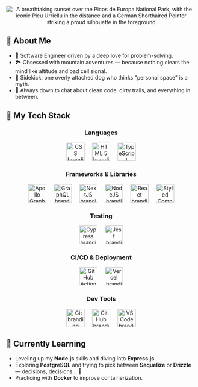 <p align="center">
  <img src="https://github.com/user-attachments/assets/3e5c3a29-44e6-4b42-9433-d115433ff673"
    alt="A breathtaking sunset over the Picos de Europa National Park, with the iconic Picu Urriellu in the distance and a German Shorthaired Pointer striking a proud silhouette in the foreground">
</p>

## 🧠 About Me

- 💼 Software Engineer driven by a deep love for problem-solving.
- 🏞️ Obsessed with mountain adventures — because nothing clears the mind like altitude and bad cell signal.
- 🐶 Sidekick: one overly attached dog who thinks "personal space" is a myth.
- 💬 Always down to chat about clean code, dirty trails, and everything in between.

## 🚀 My Tech Stack

<div align="center">
  <h3>Languages</h3>
  <picture>
    <source media="(prefers-color-scheme: dark)" srcset="https://github.com/user-attachments/assets/6c6bbc80-c601-4b42-96ce-ee0fa7a444c0">
    <source media="(prefers-color-scheme: light)" srcset="https://github.com/user-attachments/assets/d19f445e-44b6-4825-8bc4-f2cadde6197e">
    <img alt="CSS branding logo" src="https://github.com/user-attachments/assets/d19f445e-44b6-4825-8bc4-f2cadde6197e" height="48" hspace="8">
  </picture>
  <picture>
    <source media="(prefers-color-scheme: dark)" srcset="https://github.com/user-attachments/assets/a1585b3d-9117-444a-8bee-c8b27966d4c9">
    <source media="(prefers-color-scheme: light)" srcset="https://github.com/user-attachments/assets/e81bb14e-45b5-42f2-9a96-787c69d4f86b">
    <img alt="HTML 5 branding logo" src="https://github.com/user-attachments/assets/e81bb14e-45b5-42f2-9a96-787c69d4f86b" height="48" hspace="8">
  </picture>
  <picture>
    <source media="(prefers-color-scheme: dark)" srcset="https://github.com/user-attachments/assets/7d2f47b0-d19d-4870-9977-3b76c24aaebe">
    <source media="(prefers-color-scheme: light)" srcset="https://github.com/user-attachments/assets/8d030e06-e841-4ad1-9c9f-2e76565ec0ea">
    <img alt="TypeScript branding logo" src="https://github.com/user-attachments/assets/8d030e06-e841-4ad1-9c9f-2e76565ec0ea" height="48" hspace="8">
  </picture>
</div>

<div align="center">
  <h3>Frameworks & Libraries</h3>
  <picture>
    <source media="(prefers-color-scheme: dark)" srcset="https://github.com/user-attachments/assets/6a915a22-3749-4f1e-83d4-d6d07a497868">
    <source media="(prefers-color-scheme: light)" srcset="https://github.com/user-attachments/assets/1a4c11ba-fdf1-439e-a01d-87ffaee82656">
    <img alt="Apollo GraphQL branding logo" src="https://github.com/user-attachments/assets/1a4c11ba-fdf1-439e-a01d-87ffaee82656" height="48" hspace="8">
  </picture>
  <picture>
    <source media="(prefers-color-scheme: dark)" srcset="https://github.com/user-attachments/assets/a2e05e3e-d43e-4bd4-9507-12b682bde606">
    <source media="(prefers-color-scheme: light)" srcset="https://github.com/user-attachments/assets/a1f2a293-986d-48c1-9d15-a892506e2817">
    <img alt="GraphQL branding logo" src="https://github.com/user-attachments/assets/a1f2a293-986d-48c1-9d15-a892506e2817" height="48" hspace="8">
  </picture>
  <picture>
    <source media="(prefers-color-scheme: dark)" srcset="https://github.com/user-attachments/assets/6629fb25-f749-43bd-b889-55d41e1e5351">
    <source media="(prefers-color-scheme: light)" srcset="https://github.com/user-attachments/assets/435ae748-ec95-4550-8834-19eed974e3f7">
    <img alt="NextJS branding logo" src="https://github.com/user-attachments/assets/435ae748-ec95-4550-8834-19eed974e3f7" height="48" hspace="8">
  </picture>  
  <picture>
    <source media="(prefers-color-scheme: dark)" srcset="https://github.com/user-attachments/assets/83b4d537-cf05-42c8-9066-da0b0f560092">
    <source media="(prefers-color-scheme: light)" srcset="https://github.com/user-attachments/assets/687cd481-321a-4a9d-81d5-724b4f970059">
    <img alt="NodeJS branding logo" src="https://github.com/user-attachments/assets/687cd481-321a-4a9d-81d5-724b4f970059" height="48" hspace="8">
  </picture>
  <picture>
    <source media="(prefers-color-scheme: dark)" srcset="https://github.com/user-attachments/assets/2526c693-499c-4eb9-8b05-1aa5e990916c">
    <source media="(prefers-color-scheme: light)" srcset="https://github.com/user-attachments/assets/31646168-0076-44db-9db4-d02b49a7deb9">
    <img alt="React branding logo" src="https://github.com/user-attachments/assets/31646168-0076-44db-9db4-d02b49a7deb9" height="48" hspace="8">
  </picture>
  <picture>
    <source media="(prefers-color-scheme: dark)" srcset="https://github.com/user-attachments/assets/e66458c1-471c-41a8-82bd-e1a0fb746768">
    <source media="(prefers-color-scheme: light)" srcset="https://github.com/user-attachments/assets/5039cc34-95e7-40b7-b5df-cb4d7b11d188">
    <img alt="Styled Components branding logo" src="https://github.com/user-attachments/assets/5039cc34-95e7-40b7-b5df-cb4d7b11d188" height="48" hspace="8">
  </picture>  
</div>

<div align="center">
  <h3>Testing</h3>
  <picture>
    <source media="(prefers-color-scheme: dark)" srcset="https://github.com/user-attachments/assets/bc5e3ac4-5b1d-4b42-bc29-f010e4738bb4">
    <source media="(prefers-color-scheme: light)" srcset="https://github.com/user-attachments/assets/07664f6a-a3cb-4fdc-9d5d-3f1f709e5014">
    <img alt="Cypress branding logo" src="https://github.com/user-attachments/assets/07664f6a-a3cb-4fdc-9d5d-3f1f709e5014" height="48" hspace="8">
  </picture>
  <picture>
    <source media="(prefers-color-scheme: dark)" srcset="https://github.com/user-attachments/assets/b6f4deb3-8f51-430a-ab38-df80fdd0d4dc">
    <source media="(prefers-color-scheme: light)" srcset="https://github.com/user-attachments/assets/e036154e-e87c-4662-9d02-773f128988a8">
    <img alt="Jest branding logo" src="https://github.com/user-attachments/assets/e036154e-e87c-4662-9d02-773f128988a8" height="48" hspace="8">
  </picture>  
</div>

<div align="center">
  <h3>CI/CD & Deployment</h3>
  <picture>
    <source media="(prefers-color-scheme: dark)" srcset="https://github.com/user-attachments/assets/eb44a21b-1e04-4daf-8adf-c061e07e817e">
    <source media="(prefers-color-scheme: light)" srcset="https://github.com/user-attachments/assets/921562f8-87f2-4b5d-8865-bc04d4635e2f">
    <img alt="GitHub Actions branding logo" src="https://github.com/user-attachments/assets/921562f8-87f2-4b5d-8865-bc04d4635e2f" height="48" hspace="8">
  </picture>
  <picture>
    <source media="(prefers-color-scheme: dark)" srcset="https://github.com/user-attachments/assets/760e5715-9325-49f4-81e4-eaf32996a007">
    <source media="(prefers-color-scheme: light)" srcset="https://github.com/user-attachments/assets/b9cc5067-cf8c-4af8-8288-8b79d7285618">
    <img alt="Vercel branding logo" src="https://github.com/user-attachments/assets/b9cc5067-cf8c-4af8-8288-8b79d7285618" height="48" hspace="8">
  </picture>
</div>

<div align="center">
  <h3>Dev Tools</h3>
  <picture>
    <source media="(prefers-color-scheme: dark)" srcset="https://github.com/user-attachments/assets/d9d568fa-44a1-4239-9211-26f44a22f878">
    <source media="(prefers-color-scheme: light)" srcset="https://github.com/user-attachments/assets/5a47efe3-8932-400b-9acf-334e6e6976cb">
    <img alt="Git branding logo" src="https://github.com/user-attachments/assets/5a47efe3-8932-400b-9acf-334e6e6976cb" height="48" hspace="8">
  </picture>
  
  <picture>
    <source media="(prefers-color-scheme: dark)" srcset="https://github.com/user-attachments/assets/2c3d6552-6aeb-4bb2-a9ed-264b53449ee1">
    <source media="(prefers-color-scheme: light)" srcset="https://github.com/user-attachments/assets/2a61200e-595b-4e10-b073-8417ae3abed6">
    <img alt="GitHub branding logo" src="https://github.com/user-attachments/assets/2a61200e-595b-4e10-b073-8417ae3abed6" height="48" hspace="8">
  </picture>
  <picture>
    <source media="(prefers-color-scheme: dark)" srcset="https://github.com/user-attachments/assets/cf204d6d-3cdb-456b-9244-e1055b1be1d7">
    <source media="(prefers-color-scheme: light)" srcset="https://github.com/user-attachments/assets/10d3f6b0-1128-4537-86b2-ad801834a3dc">
    <img alt="VS Code branding logo" src="https://github.com/user-attachments/assets/10d3f6b0-1128-4537-86b2-ad801834a3dc" height="48" hspace="8">
  </picture>
</div>


## 🌱 Currently Learning

- Leveling up my **Node.js** skills and diving into **Express.js**.
- Exploring **PostgreSQL** and trying to pick between **Sequelize** or **Drizzle** — decisions, decisions... 🤔
- Practicing with **Docker** to improve containerization.

